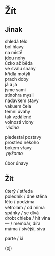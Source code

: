 Žít
===


Jinak
-----

shledá tělo  
bol hlavy  
na místě  
jdou nohy  
úzko až běda  
ve svalu snahy  
křídla motýlí  
prach doby  
já a já  
jsme sami  
stínohra mysli  
nádavkem stavy  
vakuem čela  
temní úvahy  
tak vzdálené  
volnosti vlohy  
&nbsp;*vidina*

piedestal postavy  
prostřed někoho  
bokem vřavy  
&nbsp;*pyžamo*

úbor únavy


Žít
---

úterý / středa  
poledník / dne stěna  
léto / podzima   
větrolam / od mima  
spánky / se dívá  
drobt chleba / hlt vína  
— / memoár, díra  
máma / sivější, sivá

parte / íá


(pj)

